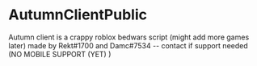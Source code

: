 # AutumnClientPublic
Autumn client is a crappy roblox bedwars script (might add more games later) made by Rekt#1700 and Damc#7534 -- contact if support needed (NO MOBILE SUPPORT (YET) )
